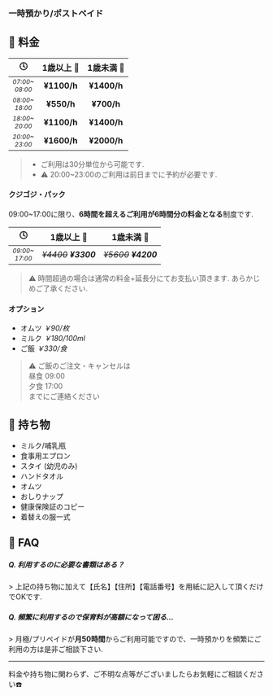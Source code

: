 ﻿<h3 style='margin-top:48px;'>
一時預かり/ポストペイド
</h3>
<style>
.timezone {
  font-size: 0.75em;
}
</style>

## 📝 料金

|🕓|1歳以上 👧|1歳未満 👶|
|:-:|:-:|:-:|
|<div class='timezone'>*07:00~<br>08:00*</div>|**¥1100/h**|**¥1400/h**|
|<div class='timezone'>*08:00~<br>18:00*</div>|**¥550/h**|**¥700/h**|
|<div class='timezone'>*18:00~<br>20:00*</div>|**¥1100/h**|**¥1400/h**|
|<div class='timezone'>*20:00~<br>23:00*</div>|**¥1600/h**|**¥2000/h**|
> - ご利用は30分単位から可能です.
> - ⚠️ 20:00~23:00のご利用は前日までに予約が必要です.

#### クジゴジ・パック

09:00~17:00に限り、**6時間を超えるご利用が6時間分の料金となる**制度です.

|🕓|1歳以上 👧|1歳未満 👶|
|:-:|:-:|:-:|
|<div class='timezone'>*09:00~<br>17:00*</div>|~~*¥4400*~~ ***¥3300***|~~*¥5600*~~ ***¥4200***|
> ⚠️ 時間超過の場合は通常の料金+延長分にてお支払い頂きます. あらかじめご了承ください.

#### オプション

- オムツ *￥90/枚*
- ミルク *￥180/100ml*
- ご飯 *￥330/食*

> ⚠️ ご飯のご注文・キャンセルは<br>昼食 09:00<br>夕食 17:00<br>までにご連絡ください

## 🎒 持ち物

 - ミルク/哺乳瓶
 - 食事用エプロン
 - スタイ (幼児のみ)
 - ハンドタオル
 - オムツ
 - おしりナップ
 - 健康保険証のコピー
 - 着替えの服一式

## 🤔 FAQ

##### Q. 利用するのに必要な書類はある？
\> 上記の持ち物に加えて【氏名】【住所】【電話番号】を用紙に記入して頂くだけでOKです.

##### Q. 頻繁に利用するので保育料が高額になって困る…
\> 月極/プリペイドが**月50時間**からご利用可能ですので、一時預かりを頻繁にご利用の方は是非ご相談下さい.
***
料金や持ち物に関わらず、ご不明な点等がございましたらお気軽にご相談ください☎️
